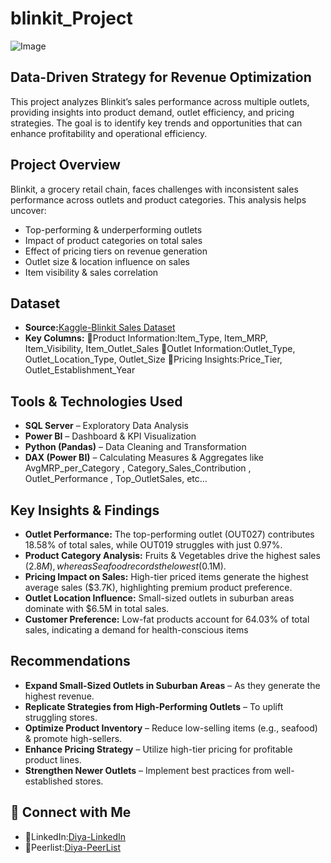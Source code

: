 # **blinkit_Project**

![Image](https://github.com/user-attachments/assets/2ed598fa-6541-42fe-a668-1e8aa9f83b5b)

## **Data-Driven Strategy for Revenue Optimization**
This project analyzes Blinkit’s sales performance across multiple outlets, providing insights into product demand, outlet efficiency, and pricing strategies. The goal is to identify key trends and opportunities that can enhance profitability and operational efficiency.

## **Project Overview**
Blinkit, a grocery retail chain, faces challenges with inconsistent sales performance across outlets and product categories. This analysis helps uncover:
- Top-performing & underperforming outlets
- Impact of product categories on total sales
- Effect of pricing tiers on revenue generation
- Outlet size & location influence on sales
- Item visibility & sales correlation

## **Dataset**

- **Source:**[Kaggle-Blinkit Sales Dataset](https://www.kaggle.com/datasets/mukeshgadri/blinkit-dataset)
- **Key Columns:**
🔹Product Information:Item_Type, Item_MRP, Item_Visibility, Item_Outlet_Sales
🔹Outlet Information:Outlet_Type, Outlet_Location_Type, Outlet_Size
🔹Pricing Insights:Price_Tier, Outlet_Establishment_Year

##  **Tools & Technologies Used**
- **SQL Server** – Exploratory Data Analysis 
- **Power BI** – Dashboard & KPI Visualization
- **Python (Pandas)** – Data Cleaning and Transformation 
- **DAX (Power BI)** – Calculating Measures & Aggregates like AvgMRP_per_Category , Category_Sales_Contribution , Outlet_Performance , Top_OutletSales, etc...

##  **Key Insights & Findings**
- **Outlet Performance:**
 The top-performing outlet (OUT027) contributes 18.58% of total sales, while OUT019 struggles with just 0.97%.
- **Product Category Analysis:**
 Fruits & Vegetables drive the highest sales ($2.8M), whereas Seafood records the lowest ($0.1M).
- **Pricing Impact on Sales:**
 High-tier priced items generate the highest average sales ($3.7K), highlighting premium product preference.
- **Outlet Location Influence:**
 Small-sized outlets in suburban areas dominate with $6.5M in total sales.
- **Customer Preference:**
 Low-fat products account for 64.03% of total sales, indicating a demand for health-conscious items

## **Recommendations**
- **Expand Small-Sized Outlets in Suburban Areas** – As they generate the highest revenue.
- **Replicate Strategies from High-Performing Outlets** – To uplift struggling stores.
- **Optimize Product Inventory** – Reduce low-selling items (e.g., seafood) & promote high-sellers.
- **Enhance Pricing Strategy** – Utilize high-tier pricing for profitable product lines.
- **Strengthen Newer Outlets** – Implement best practices from well-established stores.

## **🤝 Connect with Me**
- 💼LinkedIn:[Diya-LinkedIn](https://www.linkedin.com/in/diyasurana10020224/)
- 📂Peerlist:[Diya-PeerList](https://peerlist.io/jaindiya)

